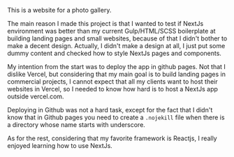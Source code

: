 This is a website for a photo gallery. 

The main reason I made this project is that I wanted to test if NextJs environment was better than my current Gulp/HTML/SCSS boilerplate at building landing pages and small websites, because of that I didn't bother to make a decent design. Actually, I didn't make a design at all, I just put some dummy content and checked how to style NextJs pages and components.

My intention from the start was to deploy the app in github pages. Not that I dislike Vercel, but considering that my main goal is to build landing pages in commercial projects, I cannot expect that all my clients want to host their websites in Vercel, so I needed to know how hard is to host a NextJs app outside vercel.com.

Deploying in Github was not a hard task, except for the fact that I didn't know that in Github pages you need to create a `.nojekill` file when there is a directory whose name starts with underscore. 

As for the rest, considering that my favorite framework is Reactjs, I really enjoyed learning how to use NextJs.

